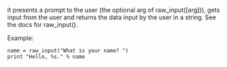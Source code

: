 It presents a prompt to the user (the optional arg of raw_input([arg])), gets input from the user and returns the data input by the user in a string. See the docs for raw_input().

Example:
```
name = raw_input("What is your name? ")
print "Hello, %s." % name
```
